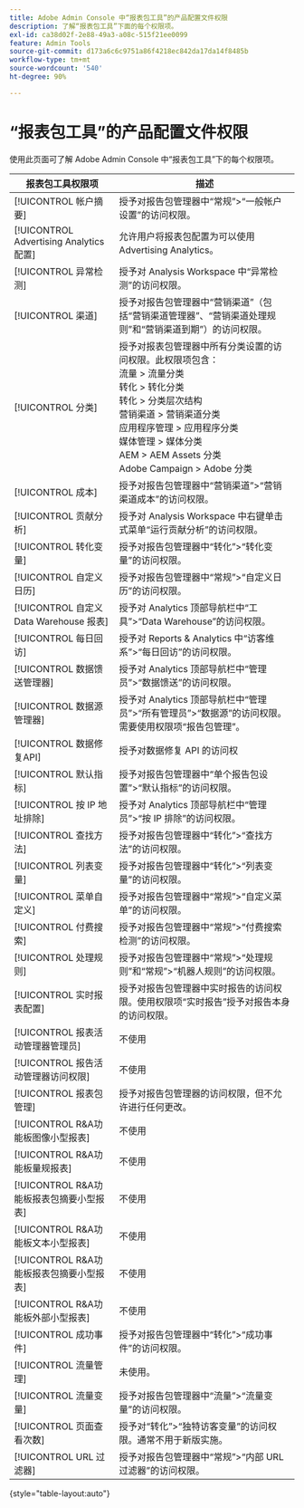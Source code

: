 ```yaml
---
title: Adobe Admin Console 中“报表包工具”的产品配置文件权限
description: 了解“报表包工具”下面的每个权限项。
exl-id: ca38d02f-2e88-49a3-a08c-515f21ee0099
feature: Admin Tools
source-git-commit: d173a6c6c9751a86f4218ec842da17da14f8485b
workflow-type: tm+mt
source-wordcount: '540'
ht-degree: 90%

---
```


# “报表包工具”的产品配置文件权限

使用此页面可了解 Adobe Admin Console 中“报表包工具”下的每个权限项。

| 报表包工具权限项 | 描述 |
|------|------|
| [!UICONTROL 帐户摘要] | 授予对报告包管理器中“常规”>“一般帐户设置”的访问权限。 |
| [!UICONTROL Advertising Analytics配置] | 允许用户将报表包配置为可以使用 Advertising Analytics。 |
| [!UICONTROL 异常检测] | 授予对 Analysis Workspace 中“异常检测”的访问权限。 |
| [!UICONTROL 渠道] | 授予对报告包管理器中“营销渠道”（包括“营销渠道管理器”、“营销渠道处理规则”和“营销渠道到期”）的访问权限。 |
| [!UICONTROL 分类] | 授予对报表包管理器中所有分类设置的访问权限。此权限项包含：<br>流量 > 流量分类<br>转化 > 转化分类<br>转化 > 分类层次结构<br>营销渠道 > 营销渠道分类<br>应用程序管理 > 应用程序分类<br>媒体管理 > 媒体分类<br>AEM > AEM Assets 分类<br>Adobe Campaign > Adobe 分类 |
| [!UICONTROL 成本] | 授予对报告包管理器中“营销渠道”>“营销渠道成本”的访问权限。 |
| [!UICONTROL 贡献分析] | 授予对 Analysis Workspace 中右键单击式菜单“运行贡献分析”的访问权限。 |
| [!UICONTROL 转化变量] | 授予对报告包管理器中“转化”>“转化变量”的访问权限。 |
| [!UICONTROL 自定义日历] | 授予对报告包管理器中“常规”>“自定义日历”的访问权限。 |
| [!UICONTROL 自定义 Data Warehouse 报表] | 授予对 Analytics 顶部导航栏中“工具”>“Data Warehouse”的访问权限。 |
| [!UICONTROL 每日回访] | 授予对 Reports &amp; Analytics 中“访客维系”>“每日回访”的访问权限。 |
| [!UICONTROL 数据馈送管理器] | 授予对 Analytics 顶部导航栏中“管理员”>“数据馈送”的访问权限。 |
| [!UICONTROL 数据源管理器] | 授予对 Analytics 顶部导航栏中“管理员”>“所有管理员”>“数据源”的访问权限。需要使用权限项“报告包管理”。 |
| [!UICONTROL 数据修复API] | 授予对数据修复 API 的访问权 |
| [!UICONTROL 默认指标] | 授予对报告包管理器中“单个报告包设置”>“默认指标”的访问权限。 |
| [!UICONTROL 按 IP 地址排除] | 授予对 Analytics 顶部导航栏中“管理员”>“按 IP 排除”的访问权限。 |
| [!UICONTROL 查找方法] | 授予对报告包管理器中“转化”>“查找方法”的访问权限。 |
| [!UICONTROL 列表变量] | 授予对报告包管理器中“转化”>“列表变量”的访问权限。 |
| [!UICONTROL 菜单自定义] | 授予对报告包管理器中“常规”>“自定义菜单”的访问权限。 |
| [!UICONTROL 付费搜索] | 授予对报告包管理器中“常规”>“付费搜索检测”的访问权限。 |
| [!UICONTROL 处理规则] | 授予对报告包管理器中“常规”>“处理规则”和“常规”>“机器人规则”的访问权限。 |
| [!UICONTROL 实时报表配置] | 授予对报告包管理器中实时报告的访问权限。使用权限项“实时报告”授予对报告本身的访问权限。 |
| [!UICONTROL 报表活动管理器管理员] | 不使用 |
| [!UICONTROL 报告活动管理器访问权限] | 不使用 |
| [!UICONTROL 报表包管理] | 授予对报告包管理器的访问权限，但不允许进行任何更改。 |
| [!UICONTROL R&amp;A功能板图像小型报表] | 不使用 |
| [!UICONTROL R&amp;A功能板量规报表] | 不使用 |
| [!UICONTROL R&amp;A功能板报表包摘要小型报表] | 不使用 |
| [!UICONTROL R&amp;A功能板文本小型报表] | 不使用 |
| [!UICONTROL R&amp;A功能板报表包摘要小型报表] | 不使用 |
| [!UICONTROL R&amp;A功能板外部小型报表] | 不使用 |
| [!UICONTROL 成功事件] | 授予对报告包管理器中“转化”>“成功事件”的访问权限。 |
| [!UICONTROL 流量管理] | 未使用。 |
| [!UICONTROL 流量变量] | 授予对报告包管理器中“流量”>“流量变量”的访问权限。 |
| [!UICONTROL 页面查看次数] | 授予对“转化”>“独特访客变量”的访问权限。通常不用于新版实施。 |
| [!UICONTROL URL 过滤器] | 授予对报告包管理器中“常规”>“内部 URL 过滤器”的访问权限。 |

{style="table-layout:auto"}